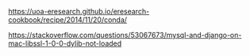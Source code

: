 https://uoa-eresearch.github.io/eresearch-cookbook/recipe/2014/11/20/conda/

https://stackoverflow.com/questions/53067673/mysql-and-django-on-mac-libssl-1-0-0-dylib-not-loaded

